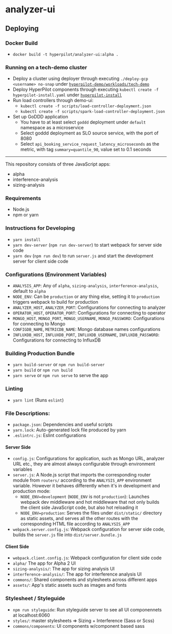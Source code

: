 # analyzer-ui

## Deploying

### Docker Build
- `docker build -t hyperpilot/analyzer-ui:alpha .`

### Running on a tech-demo cluster
- Deploy a cluster using deployer through executing `./deploy-gcp <username> no-snap` under [`hyperpilot-demo/workloads/tech-demo`](https://github.com/Hyperpilotio/hyperpilot-demo/tree/master/workloads/tech-demo)
- Deploy HyperPilot components through executing `kubectl create -f hyperpilot-install.yaml` under [`hyperpilot-install`](https://github.com/Hyperpilotio/hyperpilot-install)
- Run load controllers through demo-ui:
    * `kubectl create -f scripts/load-controller-deployment.json`
    * `kubectl create -f scripts/spark-load-controller-deployment.json`
- Set up GoDDD application
    * You have to at least select `goddd` deployment under `default` namespace as a microservice
    * Select goddd deployment as SLO source service, with the port of 8080
    * Select `api_booking_service_request_latency_microseconds` as the metric, with tag `summary=quantile_90`, value set to 0.1 seconds

---

This repository consists of three JavaScript apps:
- alpha
- interference-analysis
- sizing-analysis

### Requirements
- Node.js
- npm or yarn

### Instructions for Developing
- `yarn install`
- `yarn dev-server` (`npm run dev-server`) to start webpack for server side code
- `yarn dev` (`npm run dev`) to run `server.js` and start the development server for client side code

### Configurations (Environment Variables)
- `ANALYSIS_APP`: Any of `alpha`, `sizing-analysis`, `interference-analysis`, default to `alpha`
- `NODE_ENV`: Can be `production` or any thing else, setting it to `production` triggers webpack to build for production
- `ANALYZER_HOST`, `ANALYZER_PORT`: Configurations for connecting to analyzer
- `OPERATOR_HOST`, `OPERATOR_PORT`: Configurations for connecting to operator
- `MONGO_HOST`, `MONGO_PORT`, `MONGO_USERNAME`, `MONGO_PASSWORD`: Configurations for connecting to Mongo
- `CONFIGDB_NAME`, `METRICDB_NAME`: Mongo database names configurations
- `INFLUXDB_HOST`, `INFLUXDB_PORT`, `INFLUXDB_USERNAME`, `INFLUXDB_PASSWORD`: Configurations for connecting to InfluxDB

### Building Production Bundle
- `yarn build-server` or `npm run build-server`
- `yarn build` or `npm run build`
- `yarn serve` or `npm run serve` to serve the app

### Linting
- `yarn lint` (Runs `eslint`)

### File Descriptions:
- `package.json`: Dependencies and useful scripts
- `yarn.lock`: Auto-generated lock file produced by yarn
- `.eslintrc.js`: Eslint configurations

#### Server Side
- `config.js`: Configurations for application, such as Mongo URL, analyzer URL etc., they are almost always configurable through environment variables
- `server.js`: A Node.js script that imports the corresponding router module from `routers/` according to the `ANALYSIS_APP` environment variable. However it behaves differently when it's in development and production mode:
    * `NODE_ENV=development` (`NODE_ENV` is not `production`): Launches webpack dev middleware and hot middleware that not only builds the client side JavaScript code, but also hot reloading it
    * `NODE_ENV=production`: Serves the files under `dist/static/` directory as static assets, and serves all the other routes with the corresponding HTML file according to `ANALYSIS_APP`
- `webpack.server.config.js`: Webpack configuration for server side code, builds the `server.js` file into `dist/server.bundle.js`

#### Client Side
- `webpack.client.config.js`: Webpack configuration for client side code
- `alpha/` The app for Alpha 2 UI
- `sizing-analysis/`: The app for sizing analysis UI
- `interference-analysis/`: The app for interference analysis UI
- `commons/`: Shared components and stylesheets across different apps
- `assets/`: App's static assets such as images and fonts

### Stylesheet / Styleguide
- `npm run styleguide`: Run styleguide server to see all UI componennets at localhost:6060
- `styles/`: master stylesheets => Sizing + Interference (Sass or Scss)
- `commons/components`: UI components w/component based sass
